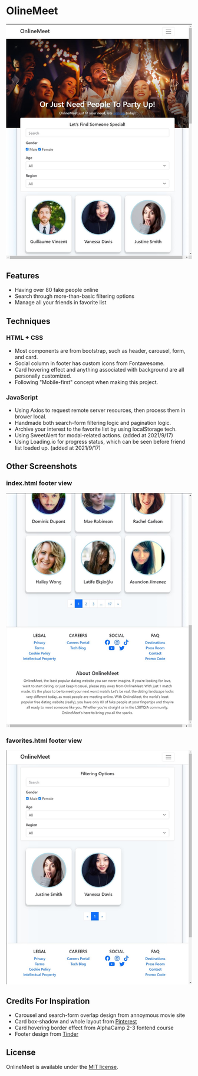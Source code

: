 # OlineMeet

<p align="center">
  <img src="https://github.com/Richie-Yang/online-meet/blob/main/images/1.%20desktop-1.jpg?raw=true">
</p>

## Features

- Having over 80 fake people online
- Search through more-than-basic filtering options
- Manage all your friends in favorite list

## Techniques

### HTML + CSS
- Most components are from bootstrap, such as header, carousel, form, and card.
- Social column in footer has custom icons from Fontawesome.
- Card hovering effect and anything associated with background are all personally customized.
- Following "Mobile-first" concept when making this project.

### JavaScript
- Using Axios to request remote server resources, then process them in brower local.
- Handmade both search-form filtering logic and pagination logic.
- Archive your interest to the favorite list by using localStorage tech.
- Using SweetAlert for modal-related actions. (added at 2021/9/17)
- Using Loading.io for progress status, which can be seen before friend list loaded up. (added at 2021/9/17)

## Other Screenshots

### index.html footer view

<p align="center">
  <img src="https://github.com/Richie-Yang/online-meet/blob/main/images/2.%20desktop-2.jpg?raw=true">
</p>

### favorites.html footer view
<p align="center">
  <img src="https://github.com/Richie-Yang/online-meet/blob/main/images/3.%20desktop-3.jpg?raw=true">
</p>

## Credits For Inspiration
- Carousel and search-form overlap design from annoymous movie site
- Card box-shadow and whole layout from [Pinterest](https://www.pinterest.com/pin/430867889354493874/)
- Card hovering border effect from AlphaCamp 2-3 fontend course
- Footer design from [Tinder](https://tinder.com/)

## License

OnlineMeet is available under the [MIT license](https://opensource.org/licenses/MIT).
